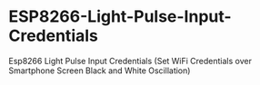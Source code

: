 # ESP8266-Light-Pulse-Input-Credentials
Esp8266 Light Pulse Input Credentials (Set WiFi Credentials over Smartphone Screen Black and White Oscillation)
